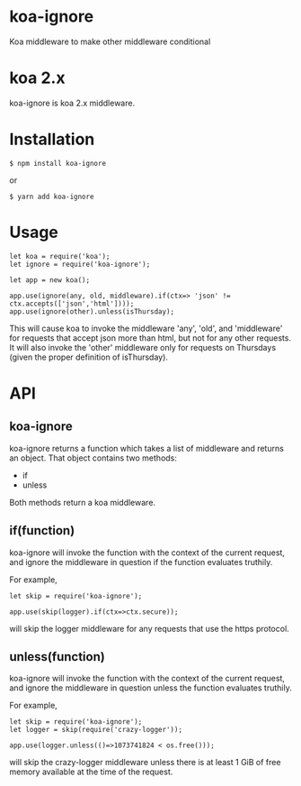# koa-ignore
Koa middleware to make other middleware conditional

# koa 2.x

koa-ignore is koa 2.x middleware.

# Installation

````
$ npm install koa-ignore
````
or
````
$ yarn add koa-ignore
````

# Usage

````
let koa = require('koa');
let ignore = require('koa-ignore');

let app = new koa();

app.use(ignore(any, old, middleware).if(ctx=> 'json' != ctx.accepts(['json','html'])));
app.use(ignore(other).unless(isThursday);
````

This will cause koa to invoke the middleware 'any', 'old', and 'middleware' for requests that accept json more than html, but not for any other requests.
It will also invoke the 'other' middleware only for requests on Thursdays (given the proper definition of isThursday).

# API

## koa-ignore

koa-ignore returns a function which takes a list of middleware and returns an object. That object contains two methods:

* if
* unless

Both methods return a koa middleware.

## if(function)

koa-ignore will invoke the function with the context of the current request, and ignore the middleware in question if the function evaluates truthily.

For example,

````
let skip = require('koa-ignore');

app.use(skip(logger).if(ctx=>ctx.secure));
````
will skip the logger middleware for any requests that use the https protocol.

## unless(function)

koa-ignore will invoke the function with the context of the current request, and ignore the middleware in question unless the function evaluates truthily.

For example,

````
let skip = require('koa-ignore');
let logger = skip(require('crazy-logger'));

app.use(logger.unless(()=>1073741824 < os.free()));
````
will skip the crazy-logger middleware unless there is at least 1 GiB of free memory available at the time of the request.
